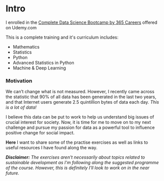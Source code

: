 # Intro

I enrolled in the [Complete Data Science Bootcamp by 365 Careers](https://www.udemy.com/course/the-data-science-course-complete-data-science-bootcamp) offered on Udemy.com

This is a complete training and it's curriculum includes:
- Mathematics
- Statistics
- Python
- Advanced Statistics in Python
- Machine & Deep Learning

### Motivation
We can’t change what is not measured. However, I recently came across the statistic that 90% of all data has been generated in the last two years, and that Internet users generate 2.5 quintillion bytes of data each day. *This is a lot of data!*

I believe this data can be put to work to help us understand big issues of crucial interest for society. Now, it is time for me to move on to my next challenge and pursue my passion for data as a powerful tool to influence positive change for social impact.

**Here** I want to share some of the practise exercises as well as links to useful resources I have found along the way. 




_**Disclaimer:** The exercises aren't necessarily about topics related to sustainable development as I'm following along the suggested programme of the course. However, this is definitely I'll look to work on in the near future._
